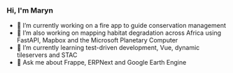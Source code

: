 ### Hi, I'm Maryn



- 🔭 I’m currently working on a fire app to guide conservation management
- 🔭 I’m also working on mapping habitat degradation across Africa using FastAPI, Mapbox and the Microsoft Planetary Computer
- 🌱 I’m currently learning test-driven development, Vue, dynamic tileservers and STAC
- 💬 Ask me about Frappe, ERPNext and Google Earth Engine
